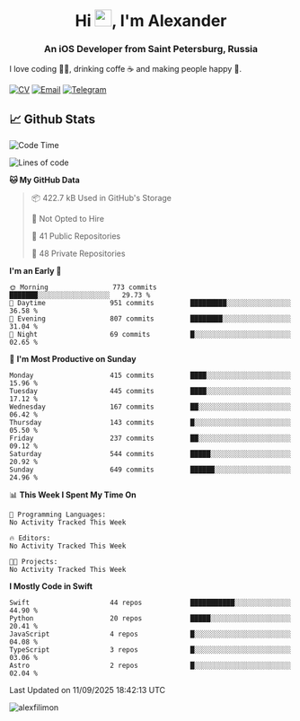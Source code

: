 <h1 align="center">Hi <img src="https://raw.githubusercontent.com/MartinHeinz/MartinHeinz/master/wave.gif" width="30px">, I'm Alexander</h1>
<h3 align="center">An iOS Developer from Saint Petersburg, Russia</h3>

I love coding 👨‍💻, drinking coffe ☕️ and making people happy 🎊.

[![CV](https://img.shields.io/badge/CV-Александр%20Филимонов-14b420)](./resources/CV_Aleksandr_Filimonov_iOS_November_2023.pdf)
[![Email](https://img.shields.io/badge/Email-as.filimonov@mail.ru-f39f37)](mailto:as.filimonov@mail.ru)
[![Telegram](https://img.shields.io/badge/Telegram-alexfilimon-1686b1)](https://t.me/alexfilimon)

## 📈 Github Stats

<!--START_SECTION:waka-->
![Code Time](http://img.shields.io/badge/Code%20Time-0%20secs-blue)

![Lines of code](https://img.shields.io/badge/From%20Hello%20World%20I%27ve%20Written-1.6%20million%20lines%20of%20code-blue)

**🐱 My GitHub Data** 

> 📦 422.7 kB Used in GitHub's Storage 
 > 
> 🚫 Not Opted to Hire
 > 
> 📜 41 Public Repositories 
 > 
> 🔑 48 Private Repositories 
 > 
**I'm an Early 🐤** 

```text
🌞 Morning                773 commits         ███████░░░░░░░░░░░░░░░░░░   29.73 % 
🌆 Daytime                951 commits         █████████░░░░░░░░░░░░░░░░   36.58 % 
🌃 Evening                807 commits         ████████░░░░░░░░░░░░░░░░░   31.04 % 
🌙 Night                  69 commits          █░░░░░░░░░░░░░░░░░░░░░░░░   02.65 % 
```
📅 **I'm Most Productive on Sunday** 

```text
Monday                   415 commits         ████░░░░░░░░░░░░░░░░░░░░░   15.96 % 
Tuesday                  445 commits         ████░░░░░░░░░░░░░░░░░░░░░   17.12 % 
Wednesday                167 commits         ██░░░░░░░░░░░░░░░░░░░░░░░   06.42 % 
Thursday                 143 commits         █░░░░░░░░░░░░░░░░░░░░░░░░   05.50 % 
Friday                   237 commits         ██░░░░░░░░░░░░░░░░░░░░░░░   09.12 % 
Saturday                 544 commits         █████░░░░░░░░░░░░░░░░░░░░   20.92 % 
Sunday                   649 commits         ██████░░░░░░░░░░░░░░░░░░░   24.96 % 
```


📊 **This Week I Spent My Time On** 

```text
💬 Programming Languages: 
No Activity Tracked This Week

🔥 Editors: 
No Activity Tracked This Week

🐱‍💻 Projects: 
No Activity Tracked This Week
```

**I Mostly Code in Swift** 

```text
Swift                    44 repos            ███████████░░░░░░░░░░░░░░   44.90 % 
Python                   20 repos            █████░░░░░░░░░░░░░░░░░░░░   20.41 % 
JavaScript               4 repos             █░░░░░░░░░░░░░░░░░░░░░░░░   04.08 % 
TypeScript               3 repos             █░░░░░░░░░░░░░░░░░░░░░░░░   03.06 % 
Astro                    2 repos             █░░░░░░░░░░░░░░░░░░░░░░░░   02.04 % 
```




 Last Updated on 11/09/2025 18:42:13 UTC
<!--END_SECTION:waka-->

<img align="center" src="https://github-readme-stats.vercel.app/api?username=alexfilimon&show_icons=true" alt="alexfilimon" />
